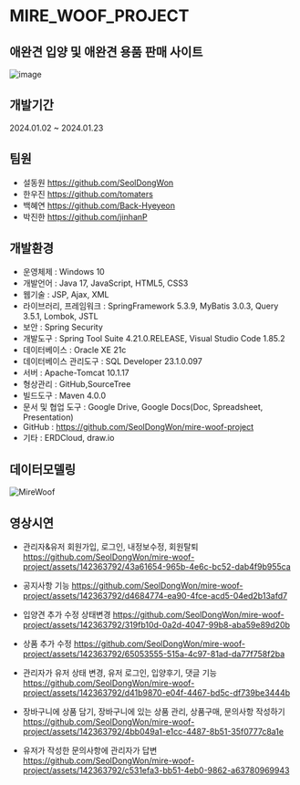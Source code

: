 # MIRE_WOOF_PROJECT

애완견 입양 및 애완견 용품 판매 사이트
--
![image](https://github.com/SeolDongWon/mire-woof-project/assets/142363792/f036ad6b-37d9-4e56-bd27-49e69234d8d4)




개발기간
---
2024.01.02 ~ 2024.01.23

팀원
---
- 설동원 https://github.com/SeolDongWon
- 한우진 https://github.com/tomaters
- 백혜연 https://github.com/Back-Hyeyeon
- 박진한 https://github.com/jinhanP

개발환경
---
 - 운영체제 : Windows 10
 - 개발언어 : Java 17, JavaScript, HTML5, CSS3
 - 웹기술 : JSP, Ajax, XML
 - 라이브러리, 프레임워크 : SpringFramework 5.3.9, MyBatis 3.0.3, Query 3.5.1, Lombok, JSTL
 - 보안 : Spring Security
 - 개발도구 : Spring Tool Suite 4.21.0.RELEASE, Visual Studio Code 1.85.2
 - 데이터베이스 : Oracle XE 21c
 - 데이터베이스 관리도구 : SQL Developer 23.1.0.097
 - 서버 : Apache-Tomcat 10.1.17
 - 형상관리 : GitHub,SourceTree
 - 빌드도구 : Maven 4.0.0
 - 문서 및 협업 도구 : Google Drive, Google Docs(Doc, Spreadsheet, Presentation)
 - GitHub : https://github.com/SeolDongWon/mire-woof-project
 - 기타 : ERDCloud, draw.io

데이터모델링
---
![MireWoof](https://github.com/SeolDongWon/mire-woof-project/assets/142363792/2a609380-10dd-448c-a0d5-5610a76ac73e)



영상시연
---
- 관리자&유저 회원가입, 로그인, 내정보수정, 회원탈퇴
https://github.com/SeolDongWon/mire-woof-project/assets/142363792/43a61654-965b-4e6c-bc52-dab4f9b955ca

- 공지사항 기능
https://github.com/SeolDongWon/mire-woof-project/assets/142363792/d4684774-ea90-4fce-acd5-04ed2b13afd7

- 입양견 추가 수정 상태변경
https://github.com/SeolDongWon/mire-woof-project/assets/142363792/319fb10d-0a2d-4047-99b8-aba59e89d20b

- 상품 추가 수정 
https://github.com/SeolDongWon/mire-woof-project/assets/142363792/65053555-515a-4c97-81ad-da77f758f2ba

- 관리자가 유저 상태 변경, 유저 로그인, 입양후기, 댓글 기능
https://github.com/SeolDongWon/mire-woof-project/assets/142363792/d41b9870-e04f-4467-bd5c-df739be3444b

- 장바구니에 상품 담기, 장바구니에 있는 상품 관리, 상품구매, 문의사항 작성하기
https://github.com/SeolDongWon/mire-woof-project/assets/142363792/4bb049a1-e1cc-4487-8b51-35f0777c8a1e

- 유저가 작성한 문의사항에 관리자가 답변
https://github.com/SeolDongWon/mire-woof-project/assets/142363792/c531efa3-bb51-4eb0-9862-a63780969943






